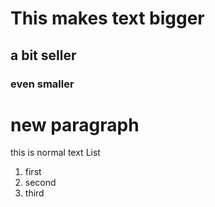 # This makes text bigger
## a bit seller
### even smaller

# new paragraph
this is normal text List 

1. first
2. second
3. third
